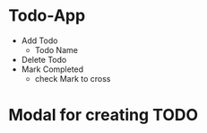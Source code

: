 # Todo-App

- Add Todo
  - Todo Name
- Delete Todo
- Mark Completed
  - check Mark to cross

# Modal for creating TODO
